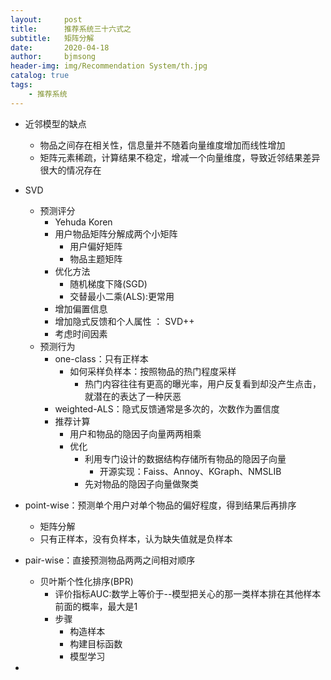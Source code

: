 ```yaml
---
layout:     post
title:      推荐系统三十六式之
subtitle:   矩阵分解
date:       2020-04-18
author:     bjmsong
header-img: img/Recommendation System/th.jpg
catalog: true
tags:
    - 推荐系统
---
```






- 近邻模型的缺点
    - 物品之间存在相关性，信息量并不随着向量维度增加而线性增加
    - 矩阵元素稀疏，计算结果不稳定，增减一个向量维度，导致近邻结果差异很大的情况存在
- SVD
    - 预测评分
        - Yehuda Koren
        - 用户物品矩阵分解成两个小矩阵
            - 用户偏好矩阵
            - 物品主题矩阵
        - 优化方法
            - 随机梯度下降(SGD)
            - 交替最小二乘(ALS):更常用
        - 增加偏置信息
        - 增加隐式反馈和个人属性 ： SVD++
        - 考虑时间因素
    - 预测行为
        - one-class：只有正样本
            - 如何采样负样本：按照物品的热门程度采样
                - 热门内容往往有更高的曝光率，用户反复看到却没产生点击，就潜在的表达了一种厌恶
        - weighted-ALS：隐式反馈通常是多次的，次数作为置信度
        - 推荐计算
            - 用户和物品的隐因子向量两两相乘
            - 优化
                - 利用专门设计的数据结构存储所有物品的隐因子向量
                    - 开源实现：Faiss、Annoy、KGraph、NMSLIB
                - 先对物品的隐因子向量做聚类
- point-wise：预测单个用户对单个物品的偏好程度，得到结果后再排序
    - 矩阵分解
    - 只有正样本，没有负样本，认为缺失值就是负样本
- pair-wise：直接预测物品两两之间相对顺序
    - 贝叶斯个性化排序(BPR)
        - 评价指标AUC:数学上等价于--模型把关心的那一类样本排在其他样本前面的概率，最大是1
        - 步骤
            - 构造样本
            - 构建目标函数
            - 模型学习



- 